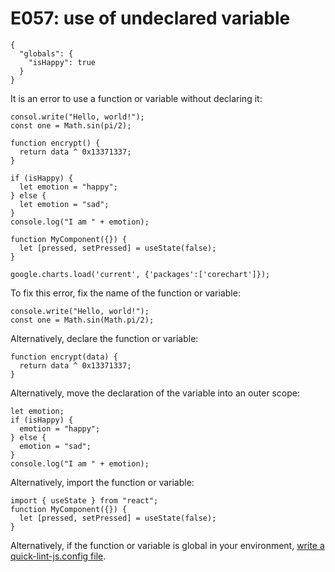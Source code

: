 # E057: use of undeclared variable

```config-for-examples
{
  "globals": {
    "isHappy": true
  }
}
```

It is an error to use a function or variable without declaring it:

    consol.write("Hello, world!");
    const one = Math.sin(pi/2);

    function encrypt() {
      return data ^ 0x13371337;
    }

    if (isHappy) {
      let emotion = "happy";
    } else {
      let emotion = "sad";
    }
    console.log("I am " + emotion);

    function MyComponent({}) {
      let [pressed, setPressed] = useState(false);
    }

    google.charts.load('current', {'packages':['corechart']});

To fix this error, fix the name of the function or variable:

    console.write("Hello, world!");
    const one = Math.sin(Math.pi/2);

Alternatively, declare the function or variable:

    function encrypt(data) {
      return data ^ 0x13371337;
    }

Alternatively, move the declaration of the variable into an outer scope:

    let emotion;
    if (isHappy) {
      emotion = "happy";
    } else {
      emotion = "sad";
    }
    console.log("I am " + emotion);

Alternatively, import the function or variable:

    import { useState } from "react";
    function MyComponent({}) {
      let [pressed, setPressed] = useState(false);
    }

Alternatively, if the function or variable is global in your environment, [write
a quick-lint-js.config file](https://quick-lint-js.com/config/).
